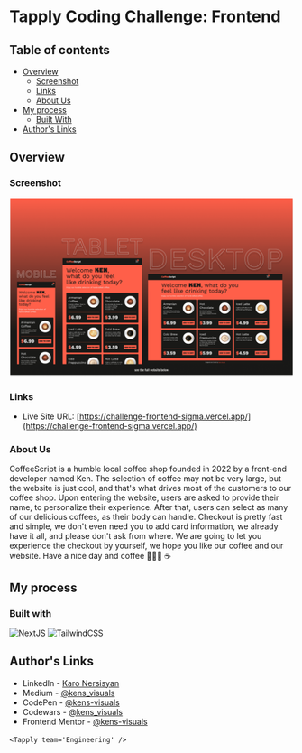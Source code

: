 # Tapply Coding Challenge: Frontend

## Table of contents

- [Overview](#overview)
  - [Screenshot](#screenshot)
  - [Links](#links)
  - [About Us](#about-us)
- [My process](#my-process)
  - [Built With](#built-with)
- [Author's Links](#authors-links)

## Overview

### Screenshot

![screenshot](./screenshot.png)

### Links

- Live Site URL: [https://challenge-frontend-sigma.vercel.app/](https://challenge-frontend-sigma.vercel.app/)

### About Us

CoffeeScript is a humble local coffee shop founded in 2022 by a front-end developer named Ken. The selection of coffee may not be very large, but the website is just cool, and that's what drives most of the customers to our coffee shop. Upon entering the website, users are asked to provide their name, to personalize their experience. After that, users can select as many of our delicious coffees, as their body can handle. Checkout is pretty fast and simple, we don't even need you to add card information, we already have it all, and please don't ask from where. We are going to let you experience the checkout by yourself, we hope you like our coffee and our website. Have a nice day and coffee 👨🏻‍💻 ☕️

## My process

### Built with

![NextJS](https://img.shields.io/badge/next.js-000000?style=for-the-badge&logo=nextdotjs&logoColor=white) ![TailwindCSS](https://img.shields.io/badge/Tailwind_CSS-38B2AC?style=for-the-badge&logo=tailwind-css&logoColor=white)

## Author's Links

- LinkedIn - [Karo Nersisyan](https://www.linkedin.com/in/karo-nersisyan-135118129/)
- Medium - [@kens_visuals](https://medium.com/@kens_visuals)
- CodePen - [@kens-visuals](https://codepen.io/kens-visuals)
- Codewars - [@kens_visuals](https://www.codewars.com/users/kens_visuals)
- Frontend Mentor - [@kens-visuals](https://www.frontendmentor.io/profile/kens-visuals)

`<Tapply team='Engineering' />`
